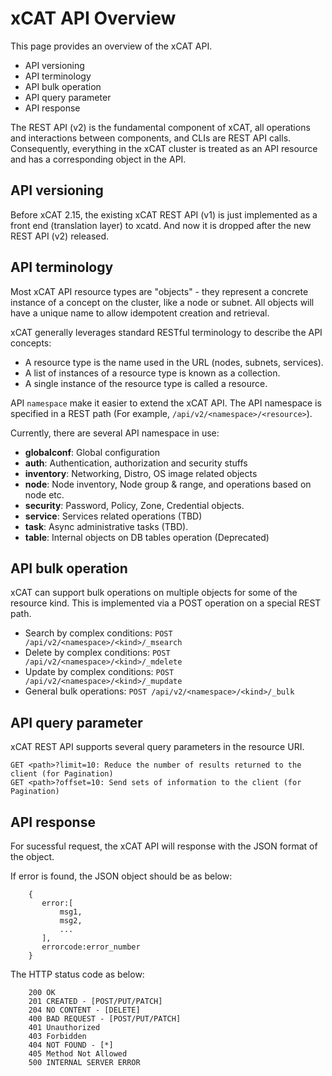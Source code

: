 # xCAT API Overview

This page provides an overview of the xCAT API.

- API versioning
- API terminology
- API bulk operation
- API query parameter
- API response

The REST API (v2) is the fundamental component of xCAT, all operations and interactions between components, and CLIs are REST API calls. Consequently, everything in the xCAT cluster is treated as an API resource and has a corresponding object in the API.


## API versioning
Before xCAT 2.15, the existing xCAT REST API (v1) is just implemented as a front end (translation layer) to xcatd.
And now it is dropped after the new REST API (v2) released.


## API terminology

Most xCAT API resource types are "objects" - they represent a concrete instance of a concept on the cluster, like a node or subnet. All objects will have a unique name to allow idempotent creation and retrieval.

xCAT generally leverages standard RESTful terminology to describe the API concepts:

- A resource type is the name used in the URL (nodes, subnets, services).
- A list of instances of a resource type is known as a collection.
- A single instance of the resource type is called a resource.

API ``namespace`` make it easier to extend the xCAT API. The API namespace is specified in a REST path (For example, `/api/v2/<namespace>/<resource>`).

Currently, there are several API namespace in use:

- **globalconf**: Global configuration
- **auth**: Authentication, authorization and security stuffs
- **inventory**: Networking, Distro, OS image related objects
- **node**: Node inventory, Node group & range, and operations based on node etc.
- **security**: Password, Policy, Zone, Credential objects.
- **service**: Services related operations (TBD)
- **task**: Async administrative tasks (TBD).
- **table**: Internal objects on DB tables operation (Deprecated)

## API bulk operation
xCAT can support bulk operations on multiple objects for some of the resource kind. This is implemented via a POST operation on a special REST path.

- Search by complex conditions: `POST /api/v2/<namespace>/<kind>/_msearch`
- Delete by complex conditions: `POST /api/v2/<namespace>/<kind>/_mdelete`
- Update by complex conditions: `POST /api/v2/<namespace>/<kind>/_mupdate`
- General bulk operations: `POST /api/v2/<namespace>/<kind>/_bulk`


## API query parameter
xCAT REST API supports several query parameters in the resource URI.


	GET <path>?limit=10: Reduce the number of results returned to the client (for Pagination)
	GET <path>?offset=10: Send sets of information to the client (for Pagination)


## API response
For sucessful request, the xCAT API will response with the JSON format of the object.

If error is found, the JSON object should be as below:

		{
		   error:[
		       msg1,
		       msg2,
		       ...
		   ],
		   errorcode:error_number
		}


The HTTP status code as below:

        200 OK
        201 CREATED - [POST/PUT/PATCH]
        204 NO CONTENT - [DELETE]
        400 BAD REQUEST - [POST/PUT/PATCH]
        401 Unauthorized
        403 Forbidden
        404 NOT FOUND - [*]
        405 Method Not Allowed
        500 INTERNAL SERVER ERROR

